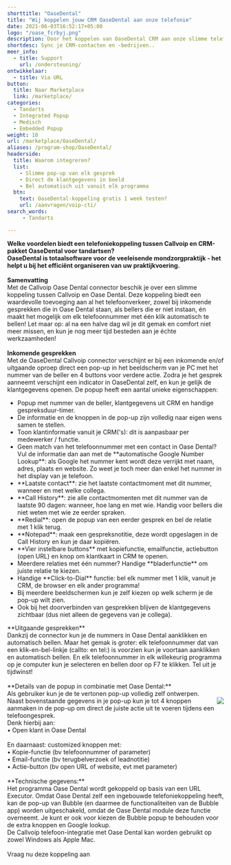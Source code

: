 ```yaml
---
shorttitle: "OaseDental"
title: "Wij koppelen jouw CRM OaseDental aan onze telefonie"
date: 2021-06-03T16:52:17+05:00
logo: "/oase_fcrbyj.png"
description: Door het koppelen van OaseDental CRM aan onze slimme telefonie werk je een stuk efficienter.
shortdesc: Sync je CRM-contacten en -bedrijven..
meer_info:
  - title: Support
    url: /ondersteuning/
ontwikkelaar:
  - title: Via URL
button:
  title: Naar Marketplace
  link: /marketplace/
categories:
  - Tandarts
  - Integrated Popup
  - Medisch
  - Embedded Popup
weight: 10
url: /marketplace/OaseDental/
aliases: /program-shop/OaseDental/
headerside:
  title: Waarom integreren?
  list:
    - Slimme pop-up van elk gesprek
    - Direct de klantgegevens in beeld
    - Bel automatisch uit vanuit elk programma
  btn:
    text: OaseDental-koppeling gratis 1 week testen?
    url: /aanvragen/voip-cti/
search_words:
     - Tandarts

---
```


**Welke voordelen biedt een telefoniekoppeling tussen Callvoip en CRM-pakket OaseDental voor tandartsen?<br>
OaseDental is totaalsoftware voor de veeleisende mondzorgpraktijk - het helpt u bij het efficiënt organiseren van uw praktijkvoering.**<br>
<br>
**Samenvatting**<br>
Met de Callvoip Oase Dental connector beschik je over een slimme koppeling tussen Callvoip en Oase Dental. Deze koppeling biedt een waardevolle toevoeging aan al het telefoonverkeer, zowel bij inkomende gesprekken die in Oase Dental staan, als bellers die er niet instaan, én maakt het mogelijk om elk telefoonnummer met één klik automatisch te bellen! Let maar op: al na een halve dag wil je dit gemak en comfort niet meer missen, en kun je nog meer tijd besteden aan je échte werkzaamheden!<br>
<br>
**Inkomende gesprekken**<br>
Met de OaseDental Callvoip connector verschijnt er bij een inkomende en/of uitgaande oproep direct een pop-up in het beeldscherm van je PC met het nummer van de beller en 4 buttons voor verdere actie. Zodra je het gesprek aanneemt verschijnt een indicator in OaseDental zelf, en kun je gelijk de klantgegevens openen. De popup heeft een aantal unieke eigenschappen:<br>
<div class="usp-list">
<ul>
<li>Popup met nummer van de beller, klantgegevens uit CRM en handige gespreksduur-timer.</li>
<li>De informatie en de knoppen in de pop-up zijn volledig naar eigen wens samen te stellen.</li>
<li>Toon klantinformatie vanuit je CRM('s): dit is aanpasbaar per medewerker / functie. </li>
<li>Geen match van het telefoonnummer met een contact in Oase Dental? Vul de informatie dan aan met de **automatische Google Number Lookup**: als Google het nummer kent wordt deze verrijkt met naam, adres, plaats en website. Zo weet je toch meer dan enkel het nummer in het display van je telefoon.</li>
<li>**Laatste contact**: zie het laatste contactmoment met dit nummer, wanneer en met welke collega.</li>
<li>**Call History**: zie alle contactmomenten met dit nummer van de laatste 90 dagen: wanneer, hoe lang en met wie. Handig voor bellers die niet weten met wie ze eerder spraken.</li>
<li>**Redial**: open de popup van een eerder gesprek en bel de relatie met 1 klik terug.</li>
<li>**Notepad**: maak een gespreksnotitie, deze wordt opgeslagen in de Call History en kun je daar kopiëren.</li>
<li>**Vier instelbare buttons** met kopiefunctie, emailfunctie, actiebutton (open URL) en knop om klantkaart in CRM te openen.</li>
<li>Meerdere relaties met één nummer? Handige **bladerfunctie** om juiste relatie te kiezen. </li>
<li>Handige **Click-to-Dial** functie: bel elk nummer met 1 klik, vanuit je CRM, de browser en elk ander programma!</li>
<li>Bij meerdere beeldschermen kun je zelf kiezen op welk scherm je de pop-up wilt zien.</li>
<li>Ook bij het doorverbinden van gesprekken blijven de klantgegevens zichtbaar (dus niet alleen de gegevens van je collega).</li>
</ul>
</div>
**Uitgaande gesprekken**<br>
Dankzij de connector kun je de nummers in Oase Dental aanklikken en automatisch bellen. Maar het gemak is groter: elk telefoonnummer dat van een klik-en-bel-linkje (callto: en tel:) is voorzien kun je voortaan aanklikken en automatisch bellen. En elk telefoonnummer in elk willekeurig programma op je computer kun je selecteren en bellen door op F7 te klikken. Tel uit je tijdwinst! <br>    
<br>**Details van de popup in combinatie met Oase Dental:**<br>
Als gebruiker kun je de te vertonen pop-up volledig zelf ontwerpen. <br><img src="https://res.cloudinary.com/callvoip/image/upload/popup_crm_jmr7fc.png" style="float:right">
Naast bovenstaande gegevens in je pop-up kun je tot 4 knoppen aanmaken in de pop-up om direct de juiste actie uit te voeren tijdens een telefoongesprek. <br>
Denk hierbij aan:<br>
• Open klant in Oase Dental<br>
<br>
En daarnaast: customized knoppen met: <br>
• Kopie-functie (bv telefoonnummer of parameter)<br>
• Email-functie (bv terugbelverzoek of leadnotitie)<br>
• Actie-button (bv open URL of website, evt met parameter) <br>
<br>
**Technische gegevens:**<br>
Het programma Oase Dental wordt gekoppeld op basis van een URL Executor. Omdat Oase Dental zelf een ingebouwde telefoniekoppeling heeft, kan de pop-up van Bubble (en daarmee de functionaliteiten van de Bubble app) worden uitgeschakeld, omdat de Oase Dental module deze functie overneemt. Je kunt er ook voor kiezen de Bubble popup te behouden voor de extra knoppen en Google lookup.<br>
De Callvoip telefoon-integratie met Oase Dental kan worden gebruikt op zowel Windows als Apple Mac.<br> 
<br>
<a onclick="dialog.show();" class="button">Vraag nu deze koppeling aan</a>
